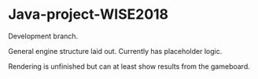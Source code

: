 # Java-project-WISE2018
Development branch.

General engine structure laid out.
Currently has placeholder logic.

Rendering is unfinished but can at least show results from the gameboard.
